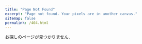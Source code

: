 ```yaml
---
title: "Page Not Found"
excerpt: "Page not found. Your pixels are in another canvas."
sitemap: false
permalink: /404.html
---
```


お探しのページが見つかりません．

<script>
  var GOOG_FIXURL_LANG = 'jp;
  var GOOG_FIXURL_SITE = '{{ site.url }}'
</script>
<script src="https://linkhelp.clients.google.com/tbproxy/lh/wm/fixurl.js">
</script>
